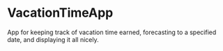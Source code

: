 # VacationTimeApp
App for keeping track of vacation time earned, forecasting to a specified date, and displaying it all nicely.
